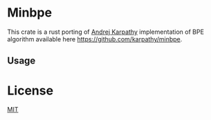# Minbpe
This crate is a rust porting of [Andrej Karpathy](https://twitter.com/karpathy) implementation of BPE algorithm available here https://github.com/karpathy/minbpe.

## Usage

# License
[MIT](https://github.com/fushji/minbpe/blob/main/LICENSE)
